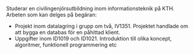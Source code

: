 Studerar en civilingenjörsutbildning inom informationsteknik på KTH.
<br>Arbeten som kan delges på begäran:
* Projekt inom datalagring i grupp om två, IV1351. Projektet handlade om att bygga en databas för en påhittad klient.
* Uppgifter inom ID1019 och ID1021. Introduktion till olika koncept, algoritmer, funktionell programmering etc

<!--
**fredrik-ui/fredrik-ui** is a ✨ _special_ ✨ repository because its `README.md` (this file) appears on your GitHub profile.

Here are some ideas to get you started:

- 🔭 I’m currently working on ...
- 🌱 I’m currently learning ...
- 👯 I’m looking to collaborate on ...
- 🤔 I’m looking for help with ...
- 💬 Ask me about ...
- 📫 How to reach me: ...
- 😄 Pronouns: ...
- ⚡ Fun fact: ...
-->
